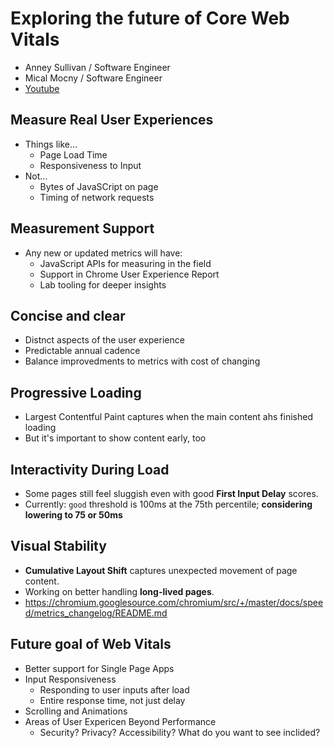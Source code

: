 # Exploring the future of Core Web Vitals
- Anney Sullivan / Software Engineer
- Mical Mocny / Software Engineer
- [Youtube](https://youtu.be/iNfz9tg-wyg)

## Measure Real User Experiences
- Things like...
   - Page Load Time
   - Responsiveness to Input
- Not...
   - Bytes of JavaSCript on page
   - Timing of network requests

## Measurement Support
- Any new or updated metrics will have:
   - JavaScript APIs for measuring in the field
   - Support in Chrome User Experience Report
   - Lab tooling for deeper insights
## Concise and clear
- Distnct aspects of the user experience
- Predictable annual cadence
- Balance improvedments to metrics with cost of changing

## Progressive Loading
- Largest Contentful Paint captures when the main content ahs finished loading
- But it's important to show content early, too

## Interactivity During Load
- Some pages still feel sluggish even with good **First Input Delay** scores.
- Currently: `good` threshold is 100ms at the 75th percentile; **considering lowering to 75 or 50ms**

## Visual Stability
- **Cumulative Layout Shift** captures unexpected movement of page content.
- Working on better handling **long-lived pages**.
- https://chromium.googlesource.com/chromium/src/+/master/docs/speed/metrics_changelog/README.md

## Future goal of Web Vitals
- Better support for Single Page Apps
- Input Responsiveness
   - Responding to user inputs after load
   - Entire response time, not just delay
- Scrolling and Animations
- Areas of User Expericen Beyond Performance
   - Security? Privacy? Accessibility? What do you want to see inclided?
